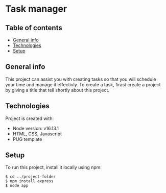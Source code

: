 # Task manager

## Table of contents
* [General info](#general-info)
* [Technologies](#technologies)
* [Setup](#setup)

## General info
This project can assist you with creating tasks so that you will schedule your time and manage it effectivly. To create a task, firast create a project by giving a title that tell shortly about this project.

## Technologies
Project is created with:
* Node version: v16.13.1
* HTML, CSS, Javascript
* PUG template

## Setup
To run this project, install it locally using npm:

```
$ cd ../project-folder
$ npm install express
$ node app
```


